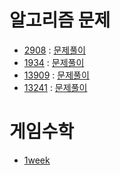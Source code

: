 # 알고리즘 문제
- [2908](https://www.acmicpc.net/problem/2908) : [문제풀이](https://github.com/uniye/Algorithm_code/blob/main/10week/2908.cpp)
- [1934](https://www.acmicpc.net/problem/1934) : [문제풀이](https://github.com/uniye/Algorithm_code/blob/main/10week/1934.cpp)
- [13909](https://www.acmicpc.net/problem/13909) : [문제풀이](https://github.com/uniye/Algorithm_code/blob/main/10week/13909.cpp)
- [13241](https://www.acmicpc.net/problem/13241) : [문제풀이](https://github.com/uniye/Algorithm_code/blob/main/10week/13241.cpp)


# 게임수학
- [1week](https://github.com/uniye/gameMathByD/blob/main/1week/1week.md)
